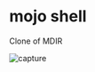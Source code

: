 # mojo shell

Clone of MDIR

![capture](https://user-images.githubusercontent.com/8438393/152354335-36e93ce1-42ab-4e16-a5e5-ff895240b633.png)

